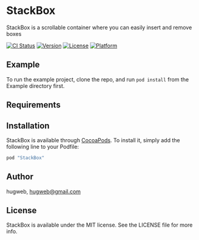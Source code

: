 # StackBox
StackBox is a scrollable container where you can easily insert and remove boxes

[![CI Status](http://img.shields.io/travis/hugweb/StackBox.svg?style=flat)](https://travis-ci.org/hugweb/StackBox)
[![Version](https://img.shields.io/cocoapods/v/StackBox.svg?style=flat)](http://cocoapods.org/pods/StackBox)
[![License](https://img.shields.io/cocoapods/l/StackBox.svg?style=flat)](http://cocoapods.org/pods/StackBox)
[![Platform](https://img.shields.io/cocoapods/p/StackBox.svg?style=flat)](http://cocoapods.org/pods/StackBox)

## Example

To run the example project, clone the repo, and run `pod install` from the Example directory first.

## Requirements

## Installation

StackBox is available through [CocoaPods](http://cocoapods.org). To install
it, simply add the following line to your Podfile:

```ruby
pod "StackBox"
```

## Author

hugweb, hugweb@gmail.com

## License

StackBox is available under the MIT license. See the LICENSE file for more info.